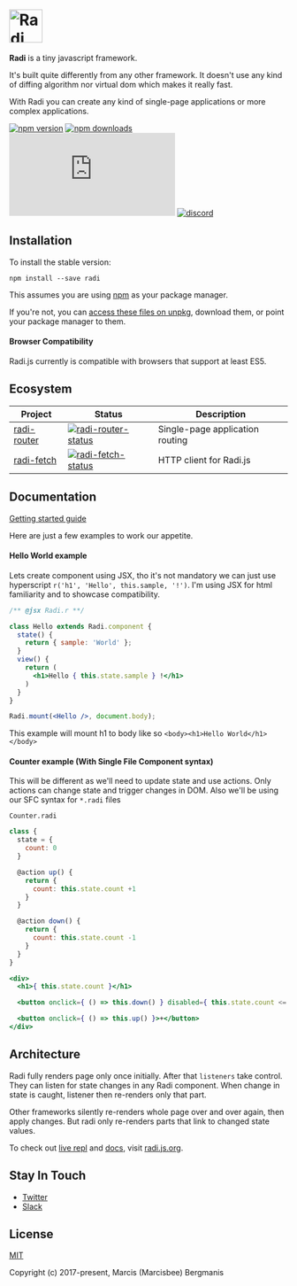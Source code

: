 # <a href='http://radi.js.org'><img src='https://rawgit.com/radi-js/radi/gh-pages/logo/radijs-github.png' height='60' alt='Radi' aria-label='Redux.js.org' /></a>

**Radi** is a tiny javascript framework.

It's built quite differently from any other framework. It doesn't use any kind of diffing algorithm nor virtual dom which makes it really fast.

With Radi you can create any kind of single-page applications or more complex applications.

[![npm version](https://img.shields.io/npm/v/radi.svg?style=flat-square)](https://www.npmjs.com/package/radi)
[![npm downloads](https://img.shields.io/npm/dm/radi.svg?style=flat-square)](https://www.npmjs.com/package/radi)
[![gzip bundle size](http://img.badgesize.io/https://unpkg.com/radi@latest/dist/radi.es.min.js?compression=gzip&style=flat-square)](https://unpkg.com/radi@latest/dist/radi.js)
[![discord](https://dcbadge.vercel.app/api/server/a62gfaDW2e?style=flat-square)](https://discord.gg/a62gfaDW2e)

## Installation

To install the stable version:

```
npm install --save radi
```

This assumes you are using [npm](https://www.npmjs.com/) as your package manager.  

If you're not, you can [access these files on unpkg](https://unpkg.com/radi/dist/), download them, or point your package manager to them.

#### Browser Compatibility

Radi.js currently is compatible with browsers that support at least ES5.

## Ecosystem

| Project | Status | Description |
|---------|--------|-------------|
| [radi-router]          | [![radi-router-status]][radi-router-package] | Single-page application routing |
| [radi-fetch]          | [![radi-fetch-status]][radi-fetch-package] | HTTP client for Radi.js |

[radi-router]: https://github.com/radi-js/radi-router

[radi-router-status]: https://img.shields.io/npm/v/radi-router.svg?style=flat-square

[radi-router-package]: https://npmjs.com/package/radi-router

[radi-fetch]: https://github.com/radi-js/radi-fetch

[radi-fetch-status]: https://img.shields.io/npm/v/radi-fetch.svg?style=flat-square

[radi-fetch-package]: https://npmjs.com/package/radi-fetch

## Documentation

[Getting started guide](/docs)

Here are just a few examples to work our appetite.

#### Hello World example

Lets create component using JSX, tho it's not mandatory
we can just use hyperscript `r('h1', 'Hello', this.sample, '!')`. I'm using JSX for html familiarity and to showcase compatibility.

```jsx
/** @jsx Radi.r **/

class Hello extends Radi.component {
  state() {
    return { sample: 'World' };
  }
  view() {
    return (
      <h1>Hello { this.state.sample } !</h1>
    )
  }
}

Radi.mount(<Hello />, document.body);
```

This example will mount h1 to body like so `<body><h1>Hello World</h1></body>`

#### Counter example (With Single File Component syntax)

This will be different as we'll need to update state and use actions. Only actions can change state and trigger changes in DOM.
Also we'll be using our SFC syntax for `*.radi` files

`Counter.radi`
```jsx
class {
  state = {
    count: 0
  }

  @action up() {
    return {
      count: this.state.count +1
    }
  }

  @action down() {
    return {
      count: this.state.count -1
    }
  }
}

<div>
  <h1>{ this.state.count }</h1>

  <button onclick={ () => this.down() } disabled={ this.state.count <= 0 }>-</button>

  <button onclick={ () => this.up() }>+</button>
</div>
```

## Architecture

Radi fully renders page only once initially. After that `listeners` take control. They can listen for state changes in any Radi component. When change in state is caught, listener then re-renders only that part.

Other frameworks silently re-renders whole page over and over again, then apply changes. But radi only re-renders parts that link to changed state values.

To check out [live repl](https://radi.js.org/#/fiddle) and [docs](https://radi.js.org/#/docs), visit [radi.js.org](https://radi.js.org).

<!-- ## Changelog

Detailed changes for each release are documented in the [release notes](https://github.com/radi-js/radi/releases). -->

## Stay In Touch

- [Twitter](https://twitter.com/radi_js)
- [Slack](https://join.slack.com/t/radijs/shared_invite/enQtMjk3NTE2NjYxMTI2LWFmMTM5NTgwZDI5NmFlYzMzYmMxZjBhMGY0MGM2MzY5NmExY2Y0ODBjNDNmYjYxZWYxMjEyNjJhNjA5OTJjNzQ)

## License

[MIT](http://opensource.org/licenses/MIT)

Copyright (c) 2017-present, Marcis (Marcisbee) Bergmanis
